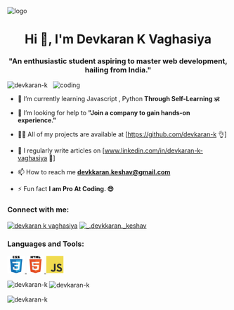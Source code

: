 ![logo](https://wallpaperaccess.com/full/5673719.jpg)


<h1 align="center">Hi 👋, I'm Devkaran K Vaghasiya</h1>
<h3 align="center">"An enthusiastic student aspiring to master web development, hailing from India."</h3>
<img align="right" alt="coding" width="400" src="https://tooncharacters.com/cdn/shop/products/jax-featured-gif.gif?v=1602072267">

<p align="left"> <img src="https://komarev.com/ghpvc/?username=devkaran-k&label=Profile%20views&color=0e75b6&style=flat" alt="devkaran-k" /> </p>

- 🌱 I’m currently learning Javascript , Python **Through Self-Learning 🕉**

- 🤝 I’m looking for help to **"Join a company to gain hands-on experience."**

- 👨‍💻 All of my projects are available at [https://github.com/devkaran-k 👌]

- 📝 I regularly write articles on [www.linkedin.com/in/devkaran-k-vaghasiya 🚩]

- 📫 How to reach me **devkkaran.keshav@gmail.com**

- ⚡ Fun fact **I am Pro At Coding. 😎**

<h3 align="left">Connect with me:</h3>
<p align="left">
<a href="https://linkedin.com/in/devkaran k vaghasiya" target="blank"><img align="center" src="https://raw.githubusercontent.com/rahuldkjain/github-profile-readme-generator/master/src/images/icons/Social/linked-in-alt.svg" alt="devkaran k vaghasiya" height="30" width="40" /></a>
<a href="https://instagram.com/_.devkkaran._keshav" target="blank"><img align="center" src="https://raw.githubusercontent.com/rahuldkjain/github-profile-readme-generator/master/src/images/icons/Social/instagram.svg" alt="_.devkkaran._keshav" height="30" width="40" /></a>
</p>

<h3 align="left">Languages and Tools:</h3>
<p align="left"> <a href="https://www.w3schools.com/css/" target="_blank" rel="noreferrer"> <img src="https://raw.githubusercontent.com/devicons/devicon/master/icons/css3/css3-original-wordmark.svg" alt="css3" width="40" height="40"/> </a> <a href="https://www.w3.org/html/" target="_blank" rel="noreferrer"> <img src="https://raw.githubusercontent.com/devicons/devicon/master/icons/html5/html5-original-wordmark.svg" alt="html5" width="40" height="40"/> </a> <a href="https://developer.mozilla.org/en-US/docs/Web/JavaScript" target="_blank" rel="noreferrer"> <img src="https://raw.githubusercontent.com/devicons/devicon/master/icons/javascript/javascript-original.svg" alt="javascript" width="40" height="40"/> </a> </p>

<p><img align="left" src="https://github-readme-stats.vercel.app/api/top-langs?username=devkaran-k&show_icons=true&locale=en&layout=compact" alt="devkaran-k" /></p>

<p>&nbsp;<img align="center" src="https://github-readme-stats.vercel.app/api?username=devkaran-k&show_icons=true&locale=en" alt="devkaran-k" /></p>

<p><img align="center" src="https://github-readme-streak-stats.herokuapp.com/?user=devkaran-k&" alt="devkaran-k" /></p>
